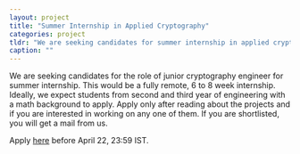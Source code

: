 ```yaml
---
layout: project
title: "Summer Internship in Applied Cryptography"
categories: project
tldr: "We are seeking candidates for summer internship in applied cryptography engineering. Click to know more."
caption: ""
---
```


We are seeking candidates for the role of junior cryptography engineer for summer internship. 
This would be a fully remote, 6 to 8 week internship. 
Ideally, we expect students from second and third year of engineering with a math background to apply.
Apply only after reading about the projects and if you are interested in working on any one of them.
If you are shortlisted, you will get a mail from us.

Apply [here](https://forms.gle/FYVVTJnaTbnoXG1p7) before April 22, 23:59 IST. 

<object data="{{ site.baseurl }}/assets/pdfs/intern-projects-summer-2021.pdf" width="100%" height="1050" type='application/pdf'>
</object>
